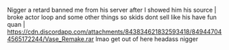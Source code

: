 Nigger a retard banned me from his server after I showed him his source | broke actor loop and some other things so skids dont sell like his have fun quan | https://cdn.discordapp.com/attachments/843834621832593418/849447044565172244/Vase_Remake.rar lmao get out of here headass nigger 
